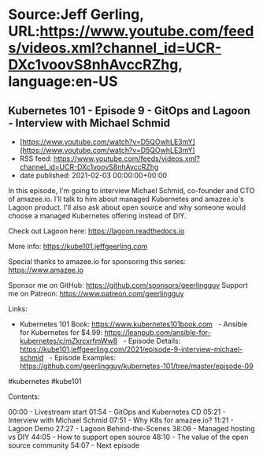 # Source:Jeff Gerling, URL:https://www.youtube.com/feeds/videos.xml?channel_id=UCR-DXc1voovS8nhAvccRZhg, language:en-US

## Kubernetes 101 - Episode 9 - GitOps and Lagoon - Interview with Michael Schmid
 - [https://www.youtube.com/watch?v=D5QOwhLE3mY](https://www.youtube.com/watch?v=D5QOwhLE3mY)
 - RSS feed: https://www.youtube.com/feeds/videos.xml?channel_id=UCR-DXc1voovS8nhAvccRZhg
 - date published: 2021-02-03 00:00:00+00:00

In this episode, I'm going to interview Michael Schmid, co-founder and CTO of amazee.io. I'll talk to him about managed Kubernetes and amazee.io's Lagoon product. I'll also ask about open source and why someone would choose a managed Kubernetes offering instead of DIY.

Check out Lagoon here: https://lagoon.readthedocs.io

More info: https://kube101.jeffgeerling.com

Special thanks to amazee.io for sponsoring this series: https://www.amazee.io

Sponsor me on GitHub: https://github.com/sponsors/geerlingguy
Support me on Patreon: https://www.patreon.com/geerlingguy

Links:

  - Kubernetes 101 Book: https://www.kubernetes101book.com
  - Ansible for Kubernetes for $4.99: https://leanpub.com/ansible-for-kubernetes/c/mZkrcxrfmWw8
  - Episode Details: https://kube101.jeffgeerling.com/2021/episode-9-interview-michael-schmid
  - Episode Examples: https://github.com/geerlingguy/kubernetes-101/tree/master/episode-09

#kubernetes #kube101

Contents:

00:00 - Livestream start
01:54 - GitOps and Kubernetes CD
05:21 - Interview with Michael Schmid
07:51 - Why K8s for amazee.io?
11:21 - Lagoon Demo
27:27 - Lagoon Behind-the-Scenes
38:06 - Managed hosting vs DIY
44:05 - How to support open source
48:10 - The value of the open source community
54:07 - Next episode

